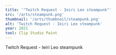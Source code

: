 ```yaml
---
title: '"Twitch Request - Ieiri Leo steampunk"'
src: '/arts/steampunk.png'
thumbnail: '/arts/thumbnail/steampunk.png'
alt: 'Twitch Request - Ieiri Leo steampunk'
year: 2021
tool: Clip Studio Paint
---
```


Twitch Request - Ieiri Leo steampunk
